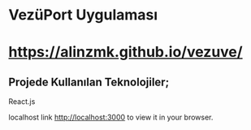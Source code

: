 # VezüPort Uygulaması
# https://alinzmk.github.io/vezuve/
## Projede Kullanılan Teknolojiler;
React.js


localhost link [http://localhost:3000](http://localhost:3000) to view it in your browser.
